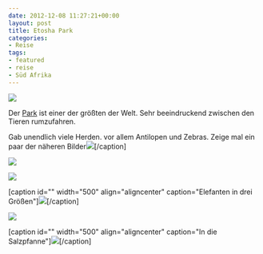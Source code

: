 ```yaml
---
date: 2012-12-08 11:27:21+00:00
layout: post
title: Etosha Park
categories:
- Reise
tags:
- featured
- reise
- Süd Afrika
---
```


[![](http://clemi.ag3r.at/wp-content/uploads/2012/12/wpid-Photo-09.12.2012-0609.jpg)](http://clemi.ag3r.at/wp-content/uploads/2012/12/wpid-Photo-09.12.2012-0609.jpg)





Der [Park](http://en.wikipedia.org/wiki/Etosha) ist einer der größten der Welt. Sehr beeindruckend zwischen den Tieren rumzufahren.



<!-- more -->



Gab unendlich viele Herden. vor allem Antilopen und Zebras. Zeige mal ein paar der näheren Bilder[![](http://clemi.ag3r.at/wp-content/uploads/2012/12/wpid-Photo-08.12.2012-19041.jpg)](http://clemi.ag3r.at/wp-content/uploads/2012/12/wpid-Photo-08.12.2012-19041.jpg)[/caption]



[![](http://clemi.ag3r.at/wp-content/uploads/2012/12/wpid-Photo-09.12.2012-1126.jpg)](http://clemi.ag3r.at/wp-content/uploads/2012/12/wpid-Photo-09.12.2012-1126.jpg)





[![](http://clemi.ag3r.at/wp-content/uploads/2012/12/wpid-Photo-09.12.2012-1539.jpg)](http://clemi.ag3r.at/wp-content/uploads/2012/12/wpid-Photo-09.12.2012-1539.jpg)



[caption id="" width="500" align="aligncenter" caption="Elefanten in drei Größen"][![](http://clemi.ag3r.at/wp-content/uploads/2012/12/wpid-Photo-09.12.2012-1318.jpg)](http://clemi.ag3r.at/wp-content/uploads/2012/12/wpid-Photo-09.12.2012-1318.jpg)[/caption]



[![](http://clemi.ag3r.at/wp-content/uploads/2012/12/wpid-Photo-09.12.2012-1511.jpg)](http://clemi.ag3r.at/wp-content/uploads/2012/12/wpid-Photo-09.12.2012-1511.jpg)



[caption id="" width="500" align="aligncenter" caption="In die Salzpfanne"][![](http://clemi.ag3r.at/wp-content/uploads/2012/12/wpid-Photo-09.12.2012-1035.jpg)](http://clemi.ag3r.at/wp-content/uploads/2012/12/wpid-Photo-09.12.2012-1035.jpg)[/caption]


